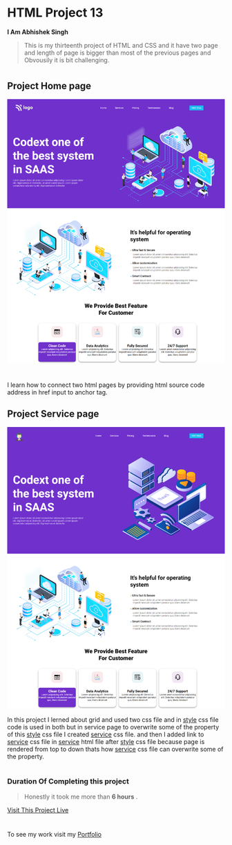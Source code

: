 # HTML Project 13
**I Am Abhishek Singh**
> This is my thirteenth project of HTML and CSS and it have two page and length of page is bigger than most of the previous pages and Obvousily it is bit challenging.

 #

## Project Home page

![Project 13 Home Page Image](home.png)

#
I learn how to connect two html pages by providing html source code address in href input to anchor tag.

## Project Service page

![Project 13 Service Page Image ](service.png)

In this project I lerned about grid and used two css file and in [style](style.css) css file code is used in both but in service page to overwrite some of the property of this [style](style.css) css file I created [service](service.css) css file. and then I added link to [service](service.css) css file in [service](service.html) html file after [style](style.css) css file because page is rendered from top to down thats how [service](service.css) css file can overwrite some of the property.

#

### Duration Of Completing this project
> Honestly it took me more than **6 hours** .

[Visit This Project Live](https://abhi-project-1.netlify.app/)


#

To see my work visit my [Portfolio]("my-portfolio-website")


